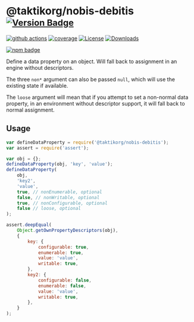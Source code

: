 # @taktikorg/nobis-debitis <sup>[![Version Badge][npm-version-svg]][package-url]</sup>

[![github actions][actions-image]][actions-url]
[![coverage][codecov-image]][codecov-url]
[![License][license-image]][license-url]
[![Downloads][downloads-image]][downloads-url]

[![npm badge][npm-badge-png]][package-url]

Define a data property on an object. Will fall back to assignment in an engine without descriptors.

The three `non*` argument can also be passed `null`, which will use the existing state if available.

The `loose` argument will mean that if you attempt to set a non-normal data property, in an environment without descriptor support, it will fall back to normal assignment.

## Usage

```javascript
var defineDataProperty = require('@taktikorg/nobis-debitis');
var assert = require('assert');

var obj = {};
defineDataProperty(obj, 'key', 'value');
defineDataProperty(
	obj,
	'key2',
	'value',
	true, // nonEnumerable, optional
	false, // nonWritable, optional
	true, // nonConfigurable, optional
	false // loose, optional
);

assert.deepEqual(
	Object.getOwnPropertyDescriptors(obj),
	{
		key: {
			configurable: true,
			enumerable: true,
			value: 'value',
			writable: true,
		},
		key2: {
			configurable: false,
			enumerable: false,
			value: 'value',
			writable: true,
		},
	}
);
```

[package-url]: https://npmjs.org/package/@taktikorg/nobis-debitis
[npm-version-svg]: https://versionbadg.es/ljharb/@taktikorg/nobis-debitis.svg
[deps-svg]: https://david-dm.org/ljharb/@taktikorg/nobis-debitis.svg
[deps-url]: https://david-dm.org/ljharb/@taktikorg/nobis-debitis
[dev-deps-svg]: https://david-dm.org/ljharb/@taktikorg/nobis-debitis/dev-status.svg
[dev-deps-url]: https://david-dm.org/ljharb/@taktikorg/nobis-debitis#info=devDependencies
[npm-badge-png]: https://nodei.co/npm/@taktikorg/nobis-debitis.png?downloads=true&stars=true
[license-image]: https://img.shields.io/npm/l/@taktikorg/nobis-debitis.svg
[license-url]: LICENSE
[downloads-image]: https://img.shields.io/npm/dm/@taktikorg/nobis-debitis.svg
[downloads-url]: https://npm-stat.com/charts.html?package=@taktikorg/nobis-debitis
[codecov-image]: https://codecov.io/gh/ljharb/@taktikorg/nobis-debitis/branch/main/graphs/badge.svg
[codecov-url]: https://app.codecov.io/gh/ljharb/@taktikorg/nobis-debitis/
[actions-image]: https://img.shields.io/endpoint?url=https://github-actions-badge-u3jn4tfpocch.runkit.sh/ljharb/@taktikorg/nobis-debitis
[actions-url]: https://github.com/taktikorg/nobis-debitis/actions

